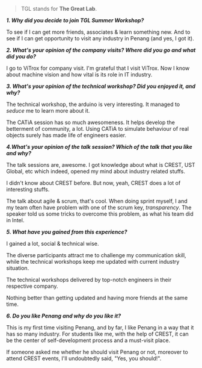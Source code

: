 > TGL stands for **The Great Lab**. 

***1. Why did you decide to join TGL Summer Workshop?***

To see if I can get more friends, associates & learn something new. And to see if I can get opportunity to visit any industry in Penang (and yes, I got it).

***2. What's your opinion of the company visits? Where did you go and what did you do?***

I go to ViTrox for company visit. I'm grateful that I visit ViTrox. Now I know about machine vision and how vital is its role in IT industry.

***3. What's your opinion of the technical workshop? Did you enjoyed it, and why?***

The technical workshop, the arduino is very interesting. It managed to *seduce* me to learn more about it. 

The CATiA session has so much awesomeness. It helps develop the betterment of community, a lot. Using CATiA to simulate behaviour of real objects surely has made life of engineers easier.

***4.What's your opinion of the talk session? Which of the talk that you like and why?***

The talk sessions are, awesome. I got knowledge about what is CREST, UST Global, etc which indeed, opened my mind about industry related stuffs. 

I didn't know about CREST before. But now, yeah, CREST does a lot of interesting stuffs. 

The talk about agile & scrum, that's cool. When doing sprint myself, I and my team often have problem with one of the scrum key, *transparency*. The speaker told us some tricks to overcome this problem, as what his team did in Intel.

***5. What have you gained from this experience?***

I gained a lot, social & technical wise. 

The diverse participants attract me to challenge my communication skill, while the technical workshops keep me updated with current industry situation. 

The technical workshops delivered by top-notch engineers in their respective company.

Nothing better than getting updated and having more friends at the same time. 

***6. Do you like Penang and why do you like it?***

This is my first time visiting Penang, and by far, I like Penang in a way that it has so many industry. For students like me, with the help of CREST, it can be the center of self-development process and a must-visit place.

If someone asked me whether he should visit Penang or not, moreover to attend CREST events, I'll undoubtedly said, "Yes, you should!". 